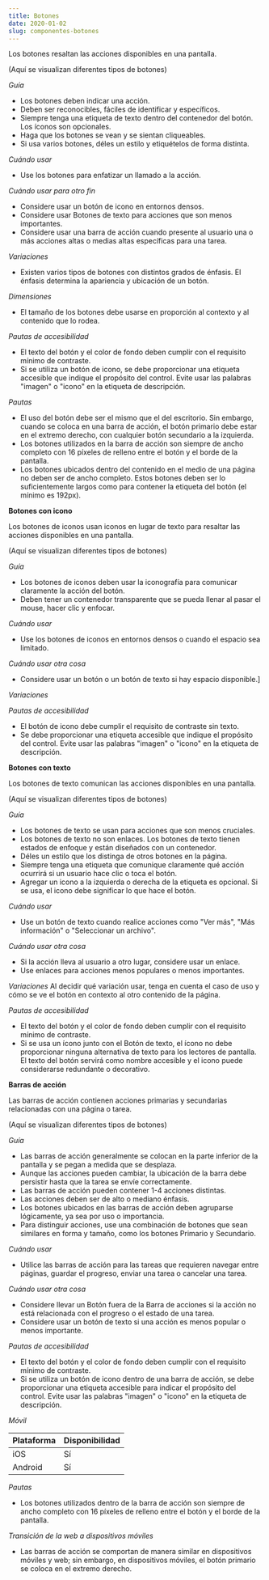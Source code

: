 ```yaml
---
title: Botones
date: 2020-01-02
slug: componentes-botones
---
```


Los botones resaltan las acciones disponibles en una pantalla.

(Aquí se visualizan diferentes tipos de botones)

*Guía*
- Los botones deben indicar una acción.
- Deben ser reconocibles, fáciles de identificar y específicos.
- Siempre tenga una etiqueta de texto dentro del contenedor del botón. Los íconos son opcionales.
- Haga que los botones se vean y se sientan cliqueables.
- Si usa varios botones, déles un estilo y etiquételos de forma distinta.

*Cuándo usar*
- Use los botones para enfatizar un llamado a la acción.

*Cuándo usar para otro fin*
- Considere usar un botón de icono en entornos densos.
- Considere usar Botones de texto para acciones que son menos importantes.
- Considere usar una barra de acción cuando presente al usuario una o más acciones altas o medias altas específicas para una tarea.

*Variaciones*
- Existen varios tipos de botones con distintos grados de énfasis. El énfasis determina la apariencia y ubicación de un botón.

*Dimensiones*
- El tamaño de los botones debe usarse en proporción al contexto y al contenido que lo rodea.

*Pautas de accesibilidad*
- El texto del botón y el color de fondo deben cumplir con el requisito mínimo de contraste.
- Si se utiliza un botón de icono, se debe proporcionar una etiqueta accesible que indique el propósito del control. Evite usar las palabras "imagen" o "icono" en la etiqueta de descripción.

*Pautas*

- El uso del botón debe ser el mismo que el del escritorio. Sin embargo, cuando se coloca en una barra de acción, el botón primario debe estar en el extremo derecho, con cualquier botón secundario a la izquierda.
- Los botones utilizados en la barra de acción son siempre de ancho completo con 16 píxeles de relleno entre el botón y el borde de la pantalla.
- Los botones ubicados dentro del contenido en el medio de una página no deben ser de ancho completo. Estos botones deben ser lo suficientemente largos como para contener la etiqueta del botón (el mínimo es 192px).


**Botones con icono**

Los botones de iconos usan iconos en lugar de texto para resaltar las acciones disponibles en una pantalla.

(Aquí se visualizan diferentes tipos de botones)

*Guía*
- Los botones de iconos deben usar la iconografía para comunicar claramente la acción del botón.
- Deben tener un contenedor transparente que se pueda llenar al pasar el mouse, hacer clic y enfocar.

*Cuándo usar*
- Use los botones de iconos en entornos densos o cuando el espacio sea limitado.

*Cuándo usar otra cosa*
- Considere usar un botón o un botón de texto si hay espacio disponible.]

*Variaciones*

*Pautas de accesibilidad*
- El botón de icono debe cumplir el requisito de contraste sin texto.
- Se debe proporcionar una etiqueta accesible que indique el propósito del control. Evite usar las palabras "imagen" o "icono" en la etiqueta de descripción.


**Botones con texto**

Los botones de texto comunican las acciones disponibles en una pantalla.

(Aquí se visualizan diferentes tipos de botones)

*Guía*
- Los botones de texto se usan para acciones que son menos cruciales.
- Los botones de texto no son enlaces. Los botones de texto tienen estados de enfoque y están diseñados con un contenedor.
- Déles un estilo que los distinga de otros botones en la página.
- Siempre tenga una etiqueta que comunique claramente qué acción ocurrirá si un usuario hace clic o toca el botón.
- Agregar un icono a la izquierda o derecha de la etiqueta es opcional. Si se usa, el icono debe significar lo que hace el botón.

*Cuándo usar*
- Use un botón de texto cuando realice acciones como "Ver más", "Más información" o "Seleccionar un archivo".

*Cuándo usar otra cosa*
- Si la acción lleva al usuario a otro lugar, considere usar un enlace.
- Use enlaces para acciones menos populares o menos importantes.

*Variaciones*
Al decidir qué variación usar, tenga en cuenta el caso de uso y cómo se ve el botón en contexto al otro contenido de la página.

*Pautas de accesibilidad*
- El texto del botón y el color de fondo deben cumplir con el requisito mínimo de contraste.
- Si se usa un ícono junto con el Botón de texto, el ícono no debe proporcionar ninguna alternativa de texto para los lectores de pantalla. El texto del botón servirá como nombre accesible y el icono puede considerarse redundante o decorativo.


**Barras de acción**

Las barras de acción contienen acciones primarias y secundarias relacionadas con una página o tarea.

(Aquí se visualizan diferentes tipos de botones)

*Guía*
- Las barras de acción generalmente se colocan en la parte inferior de la pantalla y se pegan a medida que se desplaza.
- Aunque las acciones pueden cambiar, la ubicación de la barra debe persistir hasta que la tarea se envíe correctamente.
- Las barras de acción pueden contener 1-4 acciones distintas.
- Las acciones deben ser de alto o mediano énfasis.
- Los botones ubicados en las barras de acción deben agruparse lógicamente, ya sea por uso o importancia.
- Para distinguir acciones, use una combinación de botones que sean similares en forma y tamaño, como los botones Primario y Secundario.

*Cuándo usar*
- Utilice las barras de acción para las tareas que requieren navegar entre páginas, guardar el progreso, enviar una tarea o cancelar una tarea.

*Cuándo usar otra cosa*
- Considere llevar un Botón fuera de la Barra de acciones si la acción no está relacionada con el progreso o el estado de una tarea.
- Considere usar un botón de texto si una acción es menos popular o menos importante.

*Pautas de accesibilidad*
- El texto del botón y el color de fondo deben cumplir con el requisito mínimo de contraste.
- Si se utiliza un botón de icono dentro de una barra de acción, se debe proporcionar una etiqueta accesible para indicar el propósito del control. Evite usar las palabras "imagen" o "icono" en la etiqueta de descripción.

*Móvil*

| Plataforma | Disponibilidad |
|--|--|
| iOS | Sí |
| Android | Sí |

*Pautas*
- Los botones utilizados dentro de la barra de acción son siempre de ancho completo con 16 píxeles de relleno entre el botón y el borde de la pantalla.

*Transición de la web a dispositivos móviles*
- Las barras de acción se comportan de manera similar en dispositivos móviles y web; sin embargo, en dispositivos móviles, el botón primario se coloca en el extremo derecho.